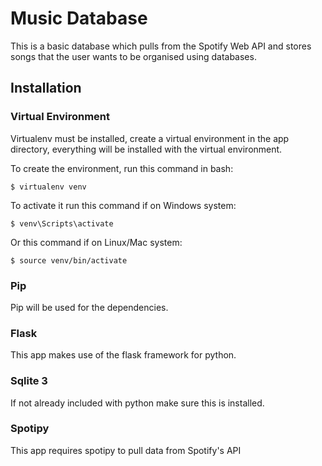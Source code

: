# Music Database
This is a basic database which pulls from the Spotify Web API and stores songs that the user wants to be organised using databases.

## Installation
### Virtual Environment
Virtualenv must be installed, create a virtual environment in the app directory, everything will be installed with the virtual environment.

To create the environment, run this command in bash:
```
$ virtualenv venv
```
To activate it run this command if on Windows system:
```
$ venv\Scripts\activate
```
Or this command if on Linux/Mac system:
```
$ source venv/bin/activate
```

### Pip
Pip will be used for the dependencies.

### Flask
This app makes use of the flask framework for python.

### Sqlite 3
If not already included with python make sure this is installed.

### Spotipy
This app requires spotipy to pull data from Spotify's API
